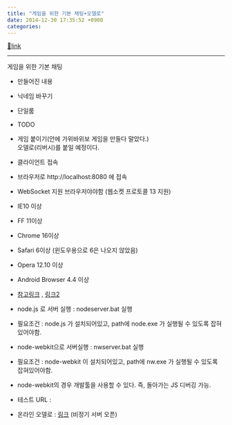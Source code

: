 ```yaml
---
title: "게임을 위한 기본 채팅+오델로"
date: 2014-12-30 17:35:52 +0900
categories: 
---
```

[🔗link](http://www.mins01.com/mh/tech/read/919)
***


게임을 위한 기본 채팅  


- 만들어진 내용
- 닉네임 바꾸기
- 단일룸

- TODO
- 게임 붙이기(안에 가위바위보 게임을 만들다 말았다.)   
오델로(리버시)를 붙일 예정이다.


  
- 클라이언트 접속
- 브라우저로 http://localhost:8080 에 접속
- WebSocket 지원 브라우저야야함 (웹소켓 프로토콜 13 지원)
- IE10 이상
- FF 11이상
- Chrome 16이상
- Safari 6이상 (윈도우용으로 6은 나오지 않았음)
- Opera 12.10 이상
- Android Browser 4.4 이상
- [참고링크](https://developer.mozilla.org/ko/docs/WebSockets "참고링크") , [링크2](http://en.wikipedia.org/wiki/WebSocket "링크2")


- node.js 로 서버 실행 : nodeserver.bat 실행
- 필요조건 : node.js 가 설치되어있고, path에 node.exe 가 실행될 수 있도록 잡혀있어야함.

- node-webkit으로 서버실행 : nwserver.bat 실행
- 필요조건 : node-webkit 이 설치되어있고, path에 nw.exe 가 실행될 수 있도록 잡혀있어야함.
- node-webkit의 경우 개발툴을 사용할 수 있다. 즉, 돌아가는 JS 디버깅 가능.

- 테스트 URL :
- 온라인 오델로 : [링크](http://www.mins01.com/nodejs/wsgame01/client.html "http://mins01.com/nodejs/wsgame01/client.html") (비정기 서버 오픈)


  
  

